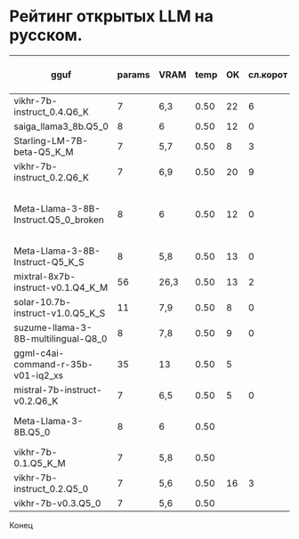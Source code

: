 ﻿# Рейтинг открытых LLM на русском.


gguf | params | VRAM | temp | OK | сл.корот | ошибки | бред | русский,% | ру+след | лог-ok-1 | ошибки-1 | лог-ok-2 | ошибки-2 | ok, % | ИТОГ | comment
--- | --- | --- | --- | --- | --- | --- | --- | --- | --- | --- | --- | --- | --- | --- | --- | ---
vikhr-7b-instruct_0.4.Q6_K | 7 | 6,3 | 0.50 | 22 | 6 | 2 | 0 | 93% | 83% | 12 | 8 | 0 | 20 | 30% | 65% | 
saiga_llama3_8b.Q5_0 | 8 | 6 | 0.50 | 12 | 0 | 7 | 1 | 60% | 60% | 17 | 3 | 13 | 7 | 75% | 64% | 
Starling-LM-7B-beta-Q5_K_M | 7 | 5,7 | 0.50 | 8 | 3 | 7 | 1 | 58% | 50% | 19 | 1 | 17 | 3 | 90% | 63% | 
vikhr-7b-instruct_0.2.Q6_K | 7 | 6,9 | 0.50 | 20 | 9 | 1 | 0 | 97% | 82% | 8 | 15 | 1 | 20 | 20% | 61% | 
Meta-Llama-3-8B-Instruct.Q5_0_broken | 8 | 6 | 0.50 | 12 | 0 | 4 | 0 | 75% | 75% | 1 | 19 | 12 | 8 | 33% | 60% | BROKEN.gguf + override pre-tokenizer in llama.cpp
Meta-Llama-3-8B-Instruct-Q5_K_S | 8 | 5,8 | 0.50 | 13 | 0 | 7 | 1 | 62% | 62% | 7 | 13 | 13 | 7 | 50% | 57% | fixed gguf by bartowski
mixtral-8x7b-instruct-v0.1.Q4_K_M | 56 | 26,3 | 0.50 | 13 | 2 | 9 | 2 | 58% | 54% | 8 | 12 | 9 | 11 | 43% | 50% | 
solar-10.7b-instruct-v1.0.Q5_K_S | 11 | 7,9 | 0.50 | 8 | 0 | 10 | 2 | 40% | 40% | 9 | 11 | 19 | 1 | 70% | 50% | 
suzume-llama-3-8B-multilingual-Q8_0 | 8 | 7,8 | 0.50 | 9 | 0 | 10 | 0 | 47% | 47% | 16 | 4 | 6 | 14 | 55% | 49% | 
ggml-c4ai-command-r-35b-v01-iq2_xs | 35 | 13 | 0.50 | 5 |  | 2 | 3 | 50% | 50% | 13 | 7 | 3 | 17 | 40% | 46% | 
mistral-7b-instruct-v0.2.Q6_K | 7 | 6,5 | 0.50 | 5 | 0 | 8 | 1 | 36% | 36% | 0 | 20 | 13 | 7 | 33% | 34% | 
Meta-Llama-3-8B.Q5_0 | 8 | 6 | 0.50 |  |  |  |  |  |  |  |  |  |  |  |  | base version likes to go into a loop
vikhr-7b-0.1.Q5_K_M | 7 | 5,8 | 0.50 |  |  |  |  |  |  |  |  |  |  |  |  | 
vikhr-7b-instruct_0.2.Q5_0 | 7 | 5,6 | 0.50 | 16 | 3 | 0 | 0 | 100% | 92% |  |  |  |  |  |  | 
vikhr-7b-v0.3.Q5_0 | 7 | 5,6 | 0.50 |  |  |  |  |  |  |  |  |  |  |  |  | 

Конец